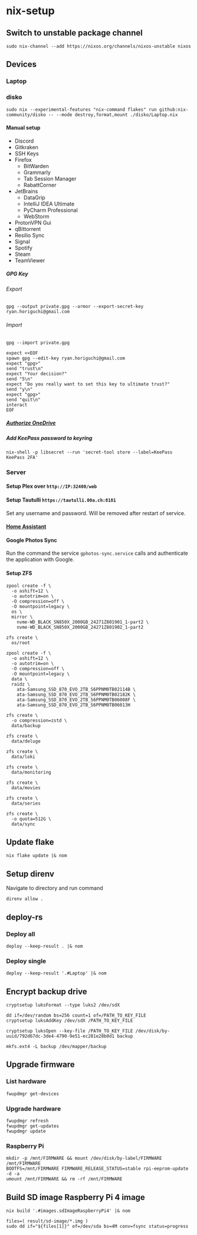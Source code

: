 # nix-setup

## Switch to unstable package channel

```console
sudo nix-channel --add https://nixos.org/channels/nixos-unstable nixos
```

## Devices

### Laptop

### disko

```console
sudo nix --experimental-features "nix-command flakes" run github:nix-community/disko -- --mode destroy,format,mount ./disko/Laptop.nix
```

#### Manual setup

- Discord
- Gitkraken
- SSH Keys
- Firefox
  - BitWarden
  - Grammarly
  - Tab Session Manager
  - RabattCorner
- JetBrains
  - DataGrip
  - IntelliJ IDEA Ultimate
  - PyCharm Professional
  - WebStorm
- ProtonVPN Gui
- qBittorrent
- Resilio Sync
- Signal
- Spotify
- Steam
- TeamViewer

##### GPG Key

###### Export

```console
gpg --output private.gpg --armor --export-secret-key ryan.horiguchi@gmail.com
```

###### Import

```console
gpg --import private.gpg

expect <<EOF
spawn gpg --edit-key ryan.horiguchi@gmail.com
expect "gpg>"
send "trust\n"
expect "Your decision?"
send "5\n"
expect "Do you really want to set this key to ultimate trust?"
send "y\n"
expect "gpg>"
send "quit\n"
interact
EOF
```

##### [Authorize OneDrive](https://github.com/abraunegg/onedrive/blob/master/docs/usage.md#authorise-the-application-with-your-microsoft-onedrive-account)

##### Add KeePass password to keyring

```console
nix-shell -p libsecret --run 'secret-tool store --label=KeePass KeePass 2FA'
```

### Server

#### Setup Plex over `http://IP:32400/web`

#### Setup Tautulli `https://tautulli.00a.ch:8181`

Set any username and password. Will be removed after restart of service.

#### [Home Assistant](configuration/devices/headless/server/home-assistant/README.md)

#### Google Photos Sync

Run the command the service `gphotos-sync.service` calls and authenticate the application with Google.

#### Setup ZFS

```console
zpool create -f \
  -o ashift=12 \
  -o autotrim=on \
  -O compression=off \
  -O mountpoint=legacy \
  os \
  mirror \
    nvme-WD_BLACK_SN850X_2000GB_24271Z801901_1-part2 \
    nvme-WD_BLACK_SN850X_2000GB_24271Z801902_1-part2

zfs create \
  os/root

zpool create -f \
  -o ashift=12 \
  -o autotrim=on \
  -O compression=off \
  -O mountpoint=legacy \
  data \
  raidz \
    ata-Samsung_SSD_870_EVO_2TB_S6PPNM0TB02114B \
    ata-Samsung_SSD_870_EVO_2TB_S6PPNM0TB02182K \
    ata-Samsung_SSD_870_EVO_2TB_S6PPNM0TB06008F \
    ata-Samsung_SSD_870_EVO_2TB_S6PPNM0TB06013H

zfs create \
  -o compression=zstd \
  data/backup

zfs create \
  data/deluge

zfs create \
  data/loki

zfs create \
  data/monitoring

zfs create \
  data/movies

zfs create \
  data/series

zfs create \
  -o quota=512G \
  data/sync
```

## Update flake

```console
nix flake update |& nom
```

## Setup direnv

Navigate to directory and run command

```console
direnv allow .
```

## deploy-rs

### Deploy all

```console
deploy --keep-result . |& nom
```

### Deploy single

```console
deploy --keep-result '.#Laptop' |& nom
```

## Encrypt backup drive

```console
cryptsetup luksFormat --type luks2 /dev/sdX

dd if=/dev/random bs=256 count=1 of=/PATH_TO_KEY_FILE
cryptsetup luksAddKey /dev/sdX /PATH_TO_KEY_FILE

cryptsetup luksOpen --key-file /PATH_TO_KEY_FILE /dev/disk/by-uuid/792d67dc-3de4-4790-9e51-ec281e28b0d1 backup

mkfs.ext4 -L backup /dev/mapper/backup
```

## Upgrade firmware

### List hardware

```console
fwupdmgr get-devices
```

### Upgrade hardware

```console
fwupdmgr refresh
fwupdmgr get-updates
fwupdmgr update
```

### Raspberry Pi

```console
mkdir -p /mnt/FIRMWARE && mount /dev/disk/by-label/FIRMWARE /mnt/FIRMWARE
BOOTFS=/mnt/FIRMWARE FIRMWARE_RELEASE_STATUS=stable rpi-eeprom-update -d -a
umount /mnt/FIRMWARE && rm -rf /mnt/FIRMWARE
```

## Build SD image Raspberry Pi 4 image

```console
nix build '.#images.sdImageRaspberryPi4' |& nom

files=( result/sd-image/*.img )
sudo dd if="${files[1]}" of=/dev/sda bs=4M conv=fsync status=progress
```

